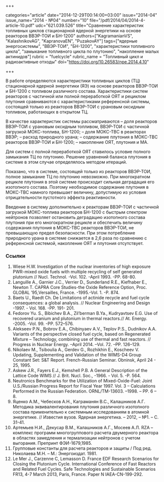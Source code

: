 +++

categories="article"
date="2014-12-29T00:14:00+03:00"
issue="2014-04"
issue_name="2014 - №04"
number="10"
file="/pdf/2014/04/2014-4-article-10.pdf"
udc="621.039.526"
title="Сравнение характеристик топливных циклов стационарной ядерной энергетики на основе реакторов ВВЭР-ТОИ и БН-1200"
authors=["KagramanianVS", "KalashnikovAG", "KapranovaEN", "PuzakovAY"]
tags=["ядерные энергосистемы", "ВВЭР-ТОИ", "БН-1200", "характеристики топливного цикла", "замыкание топливного цикла по плутонию", "накопление малых актинидов"]
rubric = "fuelcycle"
rubric_name = "Топливный цикл и радиоактивные отходы"
doi="https://doi.org/10.26583/npe.2014.4.10"

+++

В работе определяются характеристики топливных циклов (ТЦ) стационарной ядерной энергетики (ЯЭ) на основе реакторов ВВЭР-ТОИ и БН-1200 с топливом различного состава. Характеристики систем реакторов с частичной или полной переработкой ОЯТ и рециклом плутония сравниваются с характеристиками референсной системы, состоящей только из реакторов ВВЭР-ТОИ с урановым оксидным топливом, работающих в открытом ТЦ.

В качестве характеристик системы рассматриваются
– доля реакторов ВВЭР-ТОИ с урановым оксидным топливом, ВВЭР-ТОИ
с частичной загрузкой МОКС-топлива, БН-1200;
– доля МОКС-ТВС в реакторах ВВЭР;
– расход природного урана;
– содержание плутония в МОКС-ТВС реакторов ВВЭР-ТОИ и БН-1200;
– накопление ОЯТ, плутония и МА.

Для систем с полной переработкой ОЯТ ставилось условие полного замыкания ТЦ по плутонию. Решение уравнений баланса плутония в системе в этом случае определялось методом итераций.

Показано, что в системе, состоящей только из реакторов ВВЭР-ТОИ, полное замыкание ТЦ по плутонию невозможно. При многократном рецикле плутония в этой системе происходит сильная деградация его изотопного состава. Поэтому необходимое содержание плутония в МОКС-ТВС намного превышает величину, допустимую из условия отрицательности пустотного эффекта реактивности.

Введение в систему дополнительно к реакторам ВВЭР-ТОИ с частичной загрузкой МОКС-топлива реакторов БН-1200 с быстрым спектром нейтронов позволяет остановить деградацию изотопного состава плутония при его многократном рецикле и обеспечить величину содержания плутония в МОКС-ТВС реакторов ВВЭР-ТОИ, не превышающую предел безопасности. При этом потребление природного урана в системе снижается в 2,6 раза по сравнению с референсной системой, накопление ОЯТ и плутония отсутствует.

### Ссылки

1. Wiese H.W. Investigation of the nuclear inventories of high exposure PWR-mixed oxide fuels with multiple recycling of self generated plutonium // Nucl. Technol. -Vol. 102. -April 1993. -PP. 68-80.
2. Languille A., Garnier J.C., Verrier D., Sunderland R.E., Kiefhaber E., Newton T. CAPRA Core Studies-the Oxide Reference Option, Proc. GLOBAL ’95,Versailles, France. -1995.-Vol. 1. -P. 874.
3. Baets U., Raedt Ch. De Limitations of actinide recycle and fuel cycle consequences: a global analysis. // Nuclear Engineering and Design -1997. - Vol. 168. -PP. 191- 201.
4. Fedorov Yu. S., Bibichev B.A., Zil’berman B.Ya., Kudryavtsev E.G. Use of recovered uranium and plutonium in thermal reactors.// At. Energy. -2005. -Vol. 99. -PP. 572–576.
5. Alekseev P.N., Bobrov E.A., Chibinyaev A.V., Teplov P.S., Dudnikov A.A. Variants of the perspective closed fuel cycle, based on Regenerated Mixture – Technology, combining use of thermal and fast reactors. // Progress in Nuclear Energy. –April 2014. –Vol. 72. –PP. 126–129.
6. Nikolaev М., Tsiboulia A., Gerdev G., Rozhikhin Е., Koscheev V. Updating, Supplementing and Validation of the WIMS-D4 Group Constant Set: S&T Report. French-Russian Seminar. Obninsk, April 24 - 25, 1995.
7. Askew J.R., Fayers E.J., Kemshell P.B. A General Description of the Lattice Code WIMS // J. Brit. Nucl. Soc., -1966. - Vol. 5. -P. 564.
8. Neutronics Benchmarks for the Utilization of Mixed-Oxide-Fuel: Joint U.S./Russian Progress Report for Fiscal Year 1997. Vol. 3 – Calculations Performed in the Russian Federation. ORNL/TM-13603. –1998. – PP. 6 – 8.
9. Яценко А.М., Чебесков А.Н., Каграманян В.С., Калашников А.Г. Методика эквивалентирования плутония различного изотопного состава применительно к системным исследованиям в атомной энергетике. // Известия вузов. Ядерная энергетика. – 2012, – №1. – С. 31-41.
10. Артемьев Н.И., Декусар В.М., Калашников А.Г., Мосеев А.Л. RZA – комплекс программ многогруппового расчета двумерного реактора в областях замедления и термализации нейтронов с учетом выгорания. Препринт ФЭИ-1679,1985.
11. Групповые константы для расчета реакторов и защиты / Под ред. Николаева М.Н. – М.: Энергоиздат. 1981.
12. Le Mer J., Carzenne C, Lemasson D. France EDF Research Scenarios for Closing the Plutonium Cycle. International Conference of Fast Reactors and Related Fuel Cycles. Safe Technologies and Sustainable Scenarios FR13, 4-7 March 2013, Paris, France. Paper N IAEA-CN-199-292.